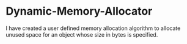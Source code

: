 # Dynamic-Memory-Allocator
I have created a user defined memory allocation algorithm to allocate unused space for an object whose size in bytes is specified.
